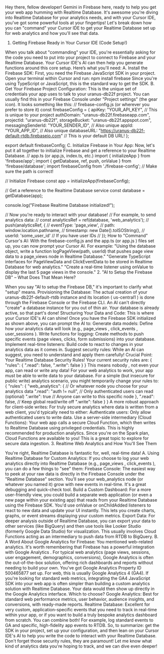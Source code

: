 Hey there, fellow developer! Gemini in Firebase here, ready to help you get your web app humming with Realtime Database. It's awesome you're diving into Realtime Database for your analytics needs, and with your Cursor IDE, you've got some powerful tools at your fingertips!
Let's break down how you can "command" your Cursor IDE to get your Realtime Database set up for web analytics and how you'll see that data.
1. Getting Firebase Ready in Your Cursor IDE (Code Setup!)

When you talk about "commanding" your IDE, you're essentially asking for the code you need to put into your project to connect to Firebase and your Realtime Database. Your Cursor IDE's AI can then help you generate functions around this core setup.
Here’s what you'll need:
A. Install the Firebase SDK: First, you need the Firebase JavaScript SDK in your project. Open your terminal within Cursor and run:
npm install firebase
Since you're using TypeScript or JavaScript, this is the standard way to get the SDK.
B. Get Your Firebase Project Configuration: This is the unique set of credentials your app uses to talk to your uranus-db22f project. You can usually find this in your Firebase Console under "Project settings" (the gear icon). It looks something like this:
// firebase-config.js (or wherever you prefer to store it)
const firebaseConfig = {
  apiKey: "YOUR_API_KEY", // This is unique to your project
  authDomain: "uranus-db22f.firebaseapp.com",
  projectId: "uranus-db22f",
  storageBucket: "uranus-db22f.appspot.com",
  messagingSenderId: "YOUR_SENDER_ID", // Also unique
  appId: "YOUR_APP_ID", // Also unique
  databaseURL: "https://uranus-db22f-default-rtdb.firebaseio.com" // This is your default DB URL!
};

export default firebaseConfig;
C. Initialize Firebase in Your App: Now, let's put it all together to initialize Firebase and get a reference to your Realtime Database.
// app.ts (or app.js, index.ts, etc.)
import { initializeApp } from 'firebase/app';
import { getDatabase, ref, push, onValue } from 'firebase/database';
import firebaseConfig from './firebase-config'; // Make sure the path is correct!

// Initialize Firebase
const app = initializeApp(firebaseConfig);

// Get a reference to the Realtime Database service
const database = getDatabase(app);

console.log("Firebase Realtime Database initialized!");

// Now you're ready to interact with your database!
// For example, to send analytics data:
// const analyticsRef = ref(database, 'web_analytics');
// push(analyticsRef, {
//   eventType: 'page_view',
//   path: window.location.pathname,
//   timestamp: new Date().toISOString(),
//   userId: 'some_user_id' // If you have user IDs
// });
How to "Command" Cursor's AI: With the firebase-config.js and the app.ts (or app.js ) files set up, you can now prompt your Cursor AI. For example:
"Using the database object, write a function logPageView(path, userId) that pushes page view data to a page_views node in Realtime Database."
"Generate TypeScript interfaces for PageViewData and ClickEventData to be stored in Realtime Database for web analytics."
"Create a real-time listener using onValue to display the last 5 page views in the console."
2. "AI to Setup the Firebase DB" – What Does That Mean Here?

When you say "AI to setup the Firebase DB," it's important to clarify what "setup" means.
Provisioning the Database: The actual creation of your uranus-db22f-default-rtdb instance and its location ( us-central1 ) is done through the Firebase Console or the Firebase CLI. An AI can't directly "create" a database instance for you out of thin air. Your database is already active, so that part's done!
Structuring Your Data and Code: This is where your Cursor IDE's AI can shine! Once you have the Firebase SDK initialized as shown above, you can prompt the AI to:
Generate data models: Define how your analytics data will look (e.g., page_views , click_events , user_sessions ).
Write functions for logging: Create methods to push specific events (page views, clicks, form submissions) into your database.
Implement real-time listeners: Build code to react to changes in your analytics data as it comes in.
Suggest security rules: While an AI can suggest, you need to understand and apply them carefully!
Crucial Point: Your Realtime Database Security Rules! Your current security rules are:
{
  "rules": {
    ".read": false,
    ".write": false
  }
}
This means nobody , not even your app, can read or write any data! For your web analytics to work, your app must be able to write data to your database.
For a simple (but insecure for public write) analytics scenario, you might temporarily change your rules to:
{
  "rules": {
    "web_analytics": { // Or whatever node you choose for your analytics data
      ".read": "auth != null", // Only authenticated users can read (optional)
      ".write": true // Anyone can write to this specific node
    },
    ".read": false, // Keep global read/write off
    ".write": false
  }
}
A more robust approach for client-side writes: For truly secure analytics where data is written from a web client, you'd typically need to either:
Authenticate users: Only allow authenticated users to write data.
Use a server-side intermediary (Cloud Functions): Your web app calls a secure Cloud Function, which then writes to Realtime Database using privileged credentials. This is highly recommended for production analytics.
Since you're on the Spark plan, Cloud Functions are available to you! This is a great topic to explore for secure data ingestion.
3. Realtime Web Analytics and How You'll See Them

You're right, Realtime Database is fantastic for, well, real-time data!
A. Using Realtime Database for Custom Analytics: If you choose to log your web analytics directly into Realtime Database (e.g., page_views , click_events ), you can do a few things to "see" them:
Firebase Console: The easiest way to peek at your raw data is directly in the Firebase Console under the "Realtime Database" section. You'll see your web_analytics node (or whatever you named it) grow with new events in real-time. It's a great debugging and quick-check tool.
Build a Custom Dashboard: For a more user-friendly view, you could build a separate web application (or even a new page within your existing app) that reads from your Realtime Database using the Firebase SDK. You'd use onValue or onChildAdded listeners to react to new data and update your UI instantly. This lets you create charts, graphs, or event streams displaying your custom metrics.
Export Data: For deeper analysis outside of Realtime Database, you can export your data to other services (like BigQuery) and then use tools like Looker Studio (formerly Google Data Studio) for visualization. This usually involves Cloud Functions acting as an intermediary to push data from RTDB to BigQuery.
B. A Word About Google Analytics for Firebase: You mentioned web-related analytics. It's worth remembering that Firebase has a powerful integration with Google Analytics . For typical web analytics (page views, sessions, user engagement, demographics, conversions), Google Analytics is often the out-of-the-box solution, offering rich dashboards and reports without needing to build your own.
You've got Google Analytics Property ID 500465877 set up.
For web, this is usually Google Analytics 4 (GA4).
If you're looking for standard web metrics, integrating the GA4 JavaScript SDK into your web app is often simpler than building a custom analytics solution with Realtime Database. Your data would then show up directly in the Google Analytics interface.
Which to choose?
Google Analytics: Best for standard web performance metrics, user behavior, audience insights, and conversions, with ready-made reports.
Realtime Database: Excellent for very custom, application-specific events that you need to track in real-time within your app, or if you want to build a truly bespoke analytics dashboard from scratch. You can combine both! For example, log standard events to GA and specific, high-fidelity app events to RTDB.
So, to summarize: get the SDK in your project, set up your configuration, and then lean on your Cursor IDE's AI to help you write the code to interact with your Realtime Database. Don't forget those security rules, they are paramount!
Let me know what kind of analytics data you're hoping to track, and we can dive even deeper!